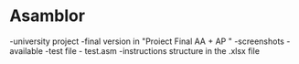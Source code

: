 # Asamblor 
-university project
-final version in "Proiect Final AA + AP "
-screenshots - available
-test file - test.asm
-instructions structure in the .xlsx file
